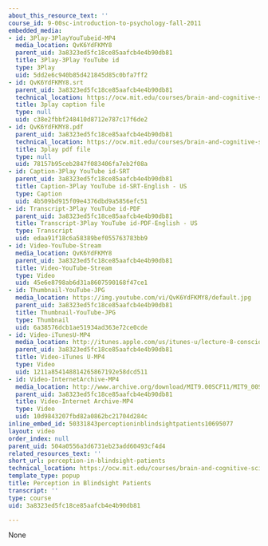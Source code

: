 ```yaml
---
about_this_resource_text: ''
course_id: 9-00sc-introduction-to-psychology-fall-2011
embedded_media:
- id: 3Play-3PlayYouTubeid-MP4
  media_location: QvK6YdFKMY8
  parent_uid: 3a8323ed5fc18ce85aafcb4e4b90db81
  title: 3Play-3Play YouTube id
  type: 3Play
  uid: 5dd2e6c940b85d421845d85c0bfa7ff2
- id: QvK6YdFKMY8.srt
  parent_uid: 3a8323ed5fc18ce85aafcb4e4b90db81
  technical_location: https://ocw.mit.edu/courses/brain-and-cognitive-sciences/9-00sc-introduction-to-psychology-fall-2011/consciousness/perception-in-blindsight-patients/QvK6YdFKMY8.srt
  title: 3play caption file
  type: null
  uid: c38e2fbbf248410d8712e787c17f6de2
- id: QvK6YdFKMY8.pdf
  parent_uid: 3a8323ed5fc18ce85aafcb4e4b90db81
  technical_location: https://ocw.mit.edu/courses/brain-and-cognitive-sciences/9-00sc-introduction-to-psychology-fall-2011/consciousness/perception-in-blindsight-patients/QvK6YdFKMY8.pdf
  title: 3play pdf file
  type: null
  uid: 78157b95ceb2847f083406fa7eb2f08a
- id: Caption-3Play YouTube id-SRT
  parent_uid: 3a8323ed5fc18ce85aafcb4e4b90db81
  title: Caption-3Play YouTube id-SRT-English - US
  type: Caption
  uid: 4b509bd915f09e4376dbd9a5856efc51
- id: Transcript-3Play YouTube id-PDF
  parent_uid: 3a8323ed5fc18ce85aafcb4e4b90db81
  title: Transcript-3Play YouTube id-PDF-English - US
  type: Transcript
  uid: edaa91f18c6a58389bef055763783bb9
- id: Video-YouTube-Stream
  media_location: QvK6YdFKMY8
  parent_uid: 3a8323ed5fc18ce85aafcb4e4b90db81
  title: Video-YouTube-Stream
  type: Video
  uid: 45e6e8798ab6d31a8607590168f47ce1
- id: Thumbnail-YouTube-JPG
  media_location: https://img.youtube.com/vi/QvK6YdFKMY8/default.jpg
  parent_uid: 3a8323ed5fc18ce85aafcb4e4b90db81
  title: Thumbnail-YouTube-JPG
  type: Thumbnail
  uid: 6a38576dcb1ae51934ad363e72ce0cde
- id: Video-iTunesU-MP4
  media_location: http://itunes.apple.com/us/itunes-u/lecture-8-consciousness/id501335817?i=112593501
  parent_uid: 3a8323ed5fc18ce85aafcb4e4b90db81
  title: Video-iTunes U-MP4
  type: Video
  uid: 1211a854148814265867192e58dcd511
- id: Video-InternetArchive-MP4
  media_location: http://www.archive.org/download/MIT9.00SCF11/MIT9_00SCF11_lec08_300k.mp4
  parent_uid: 3a8323ed5fc18ce85aafcb4e4b90db81
  title: Video-Internet Archive-MP4
  type: Video
  uid: 10d9843207fbd82a0862bc21704d284c
inline_embed_id: 50331843perceptioninblindsightpatients10695077
layout: video
order_index: null
parent_uid: 504a0556a3d6731eb23add60493cf4d4
related_resources_text: ''
short_url: perception-in-blindsight-patients
technical_location: https://ocw.mit.edu/courses/brain-and-cognitive-sciences/9-00sc-introduction-to-psychology-fall-2011/consciousness/perception-in-blindsight-patients
template_type: popup
title: Perception in Blindsight Patients
transcript: ''
type: course
uid: 3a8323ed5fc18ce85aafcb4e4b90db81

---
```

None